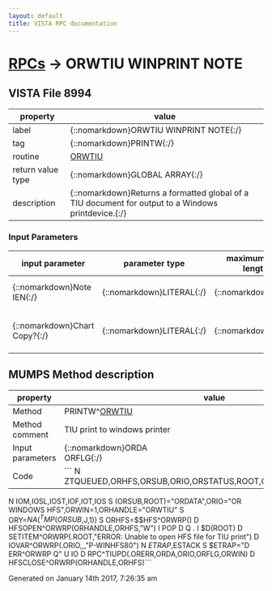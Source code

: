 ```yaml
---
layout: default
title: VISTA RPC documentation
---
```




# [RPCs](TableOfContent.md) &#8594; ORWTIU WINPRINT NOTE 


 ## VISTA File 8994
 property | value 
--- | --- 
 label | {::nomarkdown}ORWTIU WINPRINT NOTE{:/}
 tag | {::nomarkdown}PRINTW{:/}
 routine | [ORWTIU](http://code.osehra.org/dox/Routine_ORWTIU_source.html)
 return value type | {::nomarkdown}GLOBAL ARRAY{:/}
 description | {::nomarkdown}Returns a formatted global of a TIU document for output to a Windows printdevice.{:/}

### Input Parameters

| input parameter | parameter type | maximum data length | required | description | 
| --- | --- | --- | --- | --- | 
| {::nomarkdown}Note IEN{:/} | {::nomarkdown}LITERAL{:/} | {::nomarkdown}20{:/} | {::nomarkdown}true{:/} | {::nomarkdown}IEN of document in file 8925.{:/} | 
| {::nomarkdown}Chart Copy?{:/} | {::nomarkdown}LITERAL{:/} | {::nomarkdown}2{:/} |  | {::nomarkdown}If true, print chart copy, else print work copy.{:/} | 


## MUMPS Method description

 property | value 
 --- | --- 
 Method | PRINTW^[ORWTIU](http://code.osehra.org/dox/Routine_ORWTIU_source.html)
 Method comment | TIU print to windows printer
 Input parameters | {::nomarkdown}ORDA<br/>ORFLG{:/}
 Code | ```  N ZTQUEUED,ORHFS,ORSUB,ORIO,ORSTATUS,ROOT,ORERR,ORWIN,ORHANDLE
 N IOM,IOSL,IOST,IOF,IOT,IOS
 S (ORSUB,ROOT)="ORDATA",ORIO="OR WINDOWS HFS",ORWIN=1,ORHANDLE="ORWTIU"
 S ORY=$NA(^TMP(ORSUB,$J,1))
 S ORHFS=$$HFS^ORWRP()
 D HFSOPEN^ORWRP(ORHANDLE,ORHFS,"W")
 I POP D  Q
 . I $D(ROOT) D SETITEM^ORWRP(.ROOT,"ERROR: Unable to open HFS file for TIU print")
 D IOVAR^ORWRP(.ORIO,,,"P-WINHFS80")
 N $ETRAP,$ESTACK
 S $ETRAP="D ERR^ORWRP Q"
 U IO
 D RPC^TIUPD(.ORERR,ORDA,ORIO,ORFLG,ORWIN)
 D HFSCLOSE^ORWRP(ORHANDLE,ORHFS)```




 Generated on January 14th 2017, 7:26:35 am